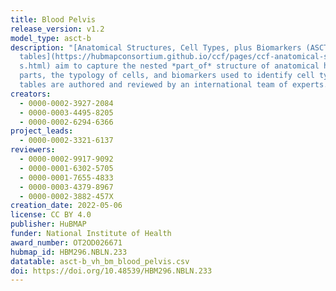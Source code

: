 ```yaml
---
title: Blood Pelvis
release_version: v1.2
model_type: asct-b
description: "[Anatomical Structures, Cell Types, plus Biomarkers (ASCT+B)
  tables](https://hubmapconsortium.github.io/ccf/pages/ccf-anatomical-structure\
  s.html) aim to capture the nested *part_of* structure of anatomical human body
  parts, the typology of cells, and biomarkers used to identify cell types. The
  tables are authored and reviewed by an international team of experts."
creators:
  - 0000-0002-3927-2084
  - 0000-0003-4495-8205
  - 0000-0002-6294-6366
project_leads:
  - 0000-0002-3321-6137
reviewers:
  - 0000-0002-9917-9092
  - 0000-0001-6302-5705
  - 0000-0001-7655-4833
  - 0000-0003-4379-8967
  - 0000-0002-3882-457X
creation_date: 2022-05-06
license: CC BY 4.0
publisher: HuBMAP
funder: National Institute of Health
award_number: OT2OD026671
hubmap_id: HBM296.NBLN.233
datatable: asct-b_vh_bm_blood_pelvis.csv
doi: https://doi.org/10.48539/HBM296.NBLN.233
---
```




